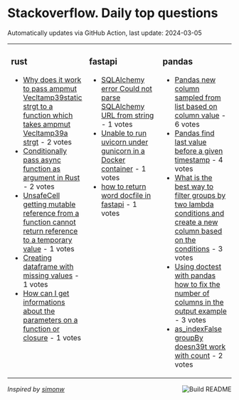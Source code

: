 # Stackoverflow. Daily top questions 

Automatically updates via GitHub Action, last update: <!-- date starts -->2024-03-05<!-- date ends -->


<table><tr><td valign="top" width="33%">

### rust
<!-- rust starts -->
* [Why does it work to pass ampmut Vecltamp39static strgt to a function which takes ampmut Vecltamp39a strgt](https://stackoverflow.com/questions/78102645/why-does-it-work-to-pass-mut-vecstatic-str-to-a-function-which-takes-mu) - 2 votes
* [Conditionally pass async function as argument in Rust](https://stackoverflow.com/questions/78106336/conditionally-pass-async-function-as-argument-in-rust) - 2 votes
* [UnsafeCell getting mutable reference from a function cannot return reference to a temporary value](https://stackoverflow.com/questions/78104254/unsafecell-getting-mutable-reference-from-a-function-cannot-return-reference-to) - 1 votes
* [Creating dataframe with missing values](https://stackoverflow.com/questions/78100430/creating-dataframe-with-missing-values) - 1 votes
* [How can I get informations about the parameters on a function or closure](https://stackoverflow.com/questions/78107211/how-can-i-get-informations-about-the-parameters-on-a-function-or-closure) - 1 votes
<!-- rust ends -->
</td><td valign="top" width="34%">


### fastapi
<!-- fastapi starts -->
* [SQLAlchemy error Could not parse SQLAlchemy URL from string](https://stackoverflow.com/questions/78109512/sqlalchemy-error-could-not-parse-sqlalchemy-url-from-string) - 1 votes
* [Unable to run uvicorn under gunicorn in a Docker container](https://stackoverflow.com/questions/78099680/unable-to-run-uvicorn-under-gunicorn-in-a-docker-container) - 1 votes
* [how to return word docfile in fastapi](https://stackoverflow.com/questions/78102383/how-to-return-word-doc-file-in-fastapi) - 1 votes
<!-- fastapi ends -->
</td><td valign="top" width="34%">


### pandas
<!-- pandas starts -->
* [Pandas new column sampled from list based on column value](https://stackoverflow.com/questions/78104696/pandas-new-column-sampled-from-list-based-on-column-value) - 6 votes
* [Pandas find last value before a given timestamp](https://stackoverflow.com/questions/78106827/pandas-find-last-value-before-a-given-timestamp) - 4 votes
* [What is the best way to filter groups by two lambda conditions and create a new column based on the conditions](https://stackoverflow.com/questions/78105399/what-is-the-best-way-to-filter-groups-by-two-lambda-conditions-and-create-a-new) - 3 votes
* [Using doctest with pandas how to fix the number of columns in the output example](https://stackoverflow.com/questions/78107528/using-doctest-with-pandas-how-to-fix-the-number-of-columns-in-the-output-exampl) - 3 votes
* [as_indexFalse groupBy doesn39t work with count](https://stackoverflow.com/questions/78100258/as-index-false-groupby-doesnt-work-with-count) - 2 votes
<!-- pandas ends -->
</td></tr></table>

<a href="https://github.com/hp0404/hp0404/actions"><img src="https://github.com/hp0404/hp0404/workflows/Build%20README/badge.svg" align="right" alt="Build README"></a> <p>*Inspired by  [simonw](https://github.com/simonw/simonw)*</p>
